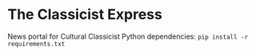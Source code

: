 # The Classicist Express
News portal for Cultural Classicist
Python dependencies: `pip install -r requirements.txt`
